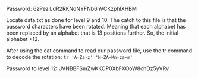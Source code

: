 Password: 6zPeziLdR2RKNdNYFNb6nVCKzphlXHBM

Locate data.txt as done for level 9 and 10. The catch to this file is that the password characters have been rotated. Meaning that each alphabet has been replaced by an alphabet that is 13 positions further. So, the initial alphabet +12. 

After using the cat command to read our password file, use the tr command to decode the rotation: `tr 'A-Za-z' 'N-ZA-Mn-za-m'`

Password to level 12:
JVNBBFSmZwKKOP0XbFXOoW8chDz5yVRv